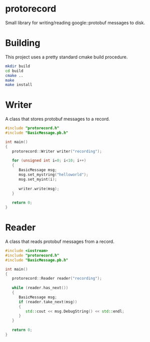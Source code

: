 # protorecord
Small library for writing/reading google::protobuf messages to disk.

# Building
This project uses a pretty standard cmake build procedure.
```bash
mkdir build
cd build
cmake ..
make
make install
```

# Writer
A class that stores protobuf messages to a record.

``` cpp
#include "protorecord.h"
#include "BasicMessage.pb.h"

int main()
{
   protorecord::Writer writer("recording");
   
   for (unsigned int i=0; i<10; i++)
   {
      BasicMessage msg;
      msg.set_mystring("helloworld");
      msg.set_myint(i);
      
      writer.write(msg);
   }
   
   return 0;
}
```

# Reader
A class that reads protobuf messages from a record.

``` cpp
#include <iostream>
#include "protorecord.h"
#include "BasicMessage.pb.h"

int main()
{
   protorecord::Reader reader("recording");
   
   while (reader.has_next())
   {
      BasicMessage msg;
      if (reader.take_next(msg))
      {
         std::cout << msg.DebugString() << std::endl;
      }
   }
   
   return 0;
}
```
